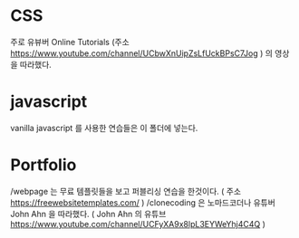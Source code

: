 # CSS
주로 유뷰버 Online Tutorials (주소 https://www.youtube.com/channel/UCbwXnUipZsLfUckBPsC7Jog ) 의 영상을 따라했다.

# javascript
vanilla javascript 를 사용한 연습들은 이 폴더에 넣는다.

# Portfolio
/webpage 는 무료 템플릿들을 보고 퍼블리싱 연습을 한것이다. ( 주소 https://freewebsitetemplates.com/ )
/clonecoding 은 노마드코더나 유튜버 John Ahn 을 따라했다. ( John Ahn 의 유튜브 https://www.youtube.com/channel/UCFyXA9x8lpL3EYWeYhj4C4Q )
